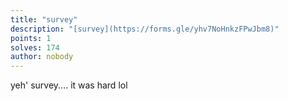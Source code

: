 ```yaml
---
title: "survey"
description: "[survey](https://forms.gle/yhv7NoHnkzFPwJbm8)"
points: 1
solves: 174
author: nobody
---
```


yeh' survey.... it was hard lol
